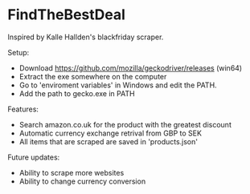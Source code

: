 # FindTheBestDeal

Inspired by Kalle Hallden's blackfriday scraper. 

  Setup:
  * Download https://github.com/mozilla/geckodriver/releases (win64)
  * Extract the exe somewhere on the computer
  * Go to 'enviroment variables' in Windows and edit the PATH.
  * Add the path to gecko.exe in PATH
  
  Features:
  * Search amazon.co.uk for the product with the greatest discount
  * Automatic currency exchange retrival from GBP to SEK
  * All items that are scraped are saved in 'products.json'
  
  Future updates:
  * Ability to scrape more websites
  * Ability to change currency conversion
  
